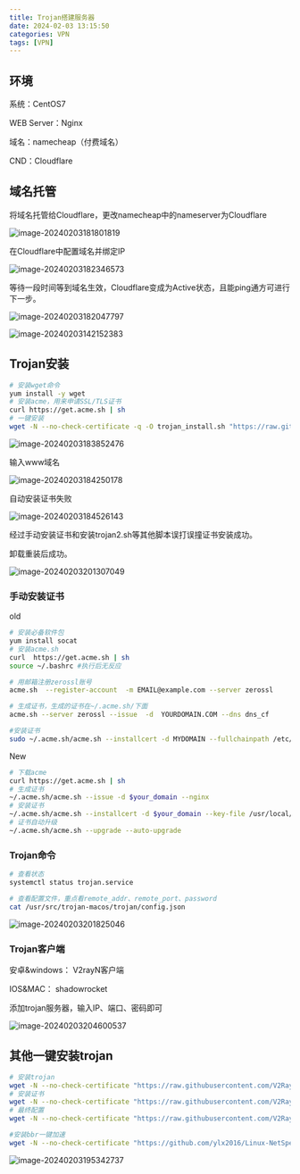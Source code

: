```yaml
---
title: Trojan搭建服务器
date: 2024-02-03 13:15:50
categories: VPN
tags: [VPN]
---
```


## 环境

系统：CentOS7

WEB Server：Nginx

域名：namecheap（付费域名）

CND：Cloudflare

## 域名托管

将域名托管给Cloudflare，更改namecheap中的nameserver为Cloudflare

![image-20240203181801819](./Trojan搭建服务器/image-20240203181801819.png)

在Cloudflare中配置域名并绑定IP

![image-20240203182346573](./Trojan搭建服务器/image-20240203182346573.png)

等待一段时间等到域名生效，Cloudflare变成为Active状态，且能ping通方可进行下一步。

![image-20240203182047797](./Trojan搭建服务器/image-20240203182047797.png)

![image-20240203142152383](./Trojan搭建服务器/image-20240203142152383.png)

## Trojan安装

```bash
# 安装wget命令
yum install -y wget
# 安装acme，用来申请SSL/TLS证书
curl https://get.acme.sh | sh
# 一键安装
wget -N --no-check-certificate -q -O trojan_install.sh "https://raw.githubusercontent.com/xyz690/Trojan/master/trojan_install.sh" && chmod +x trojan_install.sh && bash trojan_install.sh
```

![image-20240203183852476](./Trojan搭建服务器/image-20240203183852476.png)

输入www域名

![image-20240203184250178](./Trojan搭建服务器/image-20240203184250178.png)

自动安装证书失败

![image-20240203184526143](./Trojan搭建服务器/image-20240203184526143.png)

经过手动安装证书和安装trojan2.sh等其他脚本误打误撞证书安装成功。

卸载重装后成功。

![image-20240203201307049](./Trojan搭建服务器/image-20240203201307049.png)

### 手动安装证书

old

```bash
# 安装必备软件包
yum install socat
# 安装acme.sh
curl  https://get.acme.sh | sh
source ~/.bashrc #执行后无反应

# 用邮箱注册zerossl账号
acme.sh  --register-account  -m EMAIL@example.com --server zerossl

# 生成证书，生成的证书在~/.acme.sh/下面
acme.sh --server zerossl --issue  -d  YOURDOMAIN.COM --dns dns_cf

#安装证书
sudo ~/.acme.sh/acme.sh --installcert -d MYDOMAIN --fullchainpath /etc/crt/autumn.crt --keypath /etc/crt/autumn.key
```

New

```bash
# 下载acme
curl https://get.acme.sh | sh
# 生成证书
~/.acme.sh/acme.sh --issue -d $your_domain --nginx
# 安装证书
~/.acme.sh/acme.sh --installcert -d $your_domain --key-file /usr/local/etc/trojan/private.key --fullchain-file /usr/local/etc/trojan/cert.crt
# 证书自动升级
~/.acme.sh/acme.sh --upgrade --auto-upgrade
```

### Trojan命令

```bash
# 查看状态
systemctl status trojan.service

# 查看配置文件，重点看remote_addr、remote_port、password
cat /usr/src/trojan-macos/trojan/config.json
```

![image-20240203201825046](./Trojan搭建服务器/image-20240203201825046.png)

### Trojan客户端

安卓&windows： V2rayN客户端

IOS&MAC： shadowrocket

添加trojan服务器，输入IP、端口、密码即可

![image-20240203204600537](./Trojan搭建服务器/image-20240203204600537.png)

## 其他一键安装trojan

```bash
# 安装trojan
wget -N --no-check-certificate "https://raw.githubusercontent.com/V2RaySSR/Trojansh/master/trojan1.sh" && chmod +x trojan1.sh && ./trojan1.sh
# 安装证书
wget -N --no-check-certificate "https://raw.githubusercontent.com/V2RaySSR/Trojansh/master/trojan2.sh" && chmod +x trojan2.sh && ./trojan2.sh
# 最终配置
wget -N --no-check-certificate "https://raw.githubusercontent.com/V2RaySSR/Trojansh/master/trojan3.sh" && chmod +x trojan3.sh && ./trojan3.sh

#安装bbr一键加速
wget -N --no-check-certificate "https://github.com/ylx2016/Linux-NetSpeed/releases/download/sh/tcp.sh" && chmod +x tcp.sh && ./tcp.sh
```

![image-20240203195342737](./Trojan搭建服务器/image-20240203195342737.png)

## 
